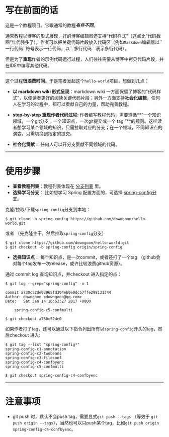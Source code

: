 # 写在前面的话

这是一个教程项目。它跟通常的教程***有些不同***。

通常教程以博客的形式展现，好的博客编辑器还支持“代码样式”（这点比“代码截图”年代强多了），作者可以把关键代码片段放入代码区（例如``Markdown``编辑器以\`\`一行代码\`\`符号表示一行代码，以\`\`\`多行代码\`\`\`表示多行代码）。

但是为了**重现**作者的示例代码运行过程，人们往往需要从博客中拷贝代码片段，并在IDE中编写其他代码。

---

这个过程**很浪费时间**。于是笔者发起这个``hello-world``项目，想做到几点：

- **以 markdown wiki 形式呈现**：markdown wiki 一方面保留了博客的“代码样式”，以便读者更好的阅读关键代码片段；另外一方面支持**社会化编辑**，任何人在学习的过程中，都可以贡献自己的力量，帮助完善教程。

- **step-by-step 重现作者代码过程**:   作者编写教程代码，需要遵循**“一个知识领域，一个git分支；一个知识点，一次git提交或一个 tag ”**的规则。这样读者想学习某个领域的知识，只需拉取对应的分支；在一个领域，不同知识点的演变，只需切换到指定的提交。

- **社会化贡献**： 任何人可以开分支贡献不同领域的代码。

---

# 使用步骤

- **查看教程列表**：教程列表体现在 [分支列表](https://github.com/downgoon/hello-world/branches) 里。
- **选择学习分支**： 比如想学习 Spring 配置方面的，可选择 [spring-config分支](https://github.com/downgoon/hello-world/tree/spring-config)。

克隆/拉取/下载``spring-config``分支到本地：

```
$ git clone -b spring-config https://github.com/downgoon/hello-world.git
```

或者 （先克隆主干，然后拉取``spring-config``分支）

```
$ git clone https://github.com/downgoon/hello-world.git
$ git checkout -b spring-config origin/spring-config
```

- **选择知识点**： 每个知识点，是一次commit，或者还打了一个tag （github会对每个tag发布一次release，或许比较浪费github资源）。

通过 commit log 查询知识点，并checkout 进入指定的点：

```
$ git log --grep="spring-config" -n 1

commit a730c52de03965fd304eb0e0dc57ffe298131344
Author: downgoon <downgoon@qq.com>
Date:   Sat Jan 14 16:52:27 2017 +0800

    spring-config-c5-confmulti

$ git checkout a730c52de0
```

如果作者打了tag，还可以通过以下指令列出所有以``spring-config``开头的tag，然后checkout 进入:

```
$ git tag --list "spring-config*"
spring-config-c1-annotation
spring-config-c2-twobeans
spring-config-c3-fileconf
spring-config-c4-confbyenc
spring-config-c5-confmulti

$ git checkout spring-config-c4-confbyenc
```

---

# 注意事项

- git push 时，默认不会push tag，需要显式``git push --tags`` （等效于 ``git push origin --tags``），当然也可以只push某个tag，比如``git push origin spring-config-c4-confbyenc``。
